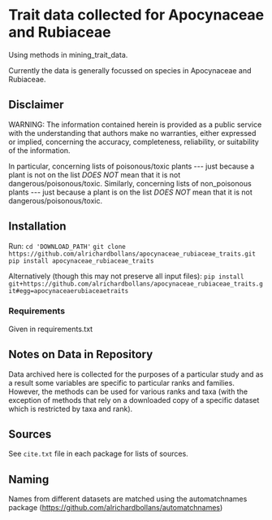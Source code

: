 # Trait data collected for Apocynaceae and Rubiaceae

Using methods in mining_trait_data.

Currently the data is generally focussed on species in Apocynaceae and Rubiaceae.

## Disclaimer

WARNING: The information contained herein is provided as a public service with the understanding that authors make no
warranties, either expressed or implied, concerning the accuracy, completeness, reliability, or suitability of the
information.

In particular, concerning lists of poisonous/toxic plants --- just because a plant is not on the list *DOES NOT* mean
that it is not dangerous/poisonous/toxic. Similarly, concerning lists of non_poisonous plants --- just because a plant
is on the list *DOES NOT* mean that it is not dangerous/poisonous/toxic.

## Installation

Run:
`cd 'DOWNLOAD_PATH'`
`git clone https://github.com/alrichardbollans/apocynaceae_rubiaceae_traits.git`
`pip install apocynaceae_rubiaceae_traits`

Alternatively (though this may not preserve all input files):
`pip install git+https://github.com/alrichardbollans/apocynaceae_rubiaceae_traits.git#egg=apocynaceaerubiaceaetraits`

### Requirements

Given in requirements.txt

## Notes on Data in Repository

Data archived here is collected for the purposes of a particular study and as a result some variables are specific to
particular ranks and families. However, the methods can be used for various ranks and taxa (with the exception of
methods that rely on a downloaded copy of a specific dataset which is restricted by taxa and rank).

## Sources

See `cite.txt` file in each package for lists of sources.

## Naming

Names from different datasets are matched using the automatchnames
package (https://github.com/alrichardbollans/automatchnames)